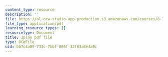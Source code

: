 ```yaml
---
content_type: resource
description: ''
file: https://ol-ocw-studio-app-production.s3.amazonaws.com/courses/8-701-introduction-to-nuclear-and-particle-physics-fall-2020/bb7c4a09733c7bbf866f32f63a4e4a6c_qHq6ndGK0To.pdf
file_type: application/pdf
learning_resource_types: []
resourcetype: Document
title: 3play pdf file
type: OCWFile
uid: bb7c4a09-733c-7bbf-866f-32f63a4e4a6c
---
```

